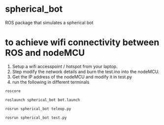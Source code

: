 # spherical_bot
ROS package that simulates a spherical bot

# to achieve wifi connectivity between ROS and nodeMCU
1) Setup a wifi accesspoint / hotspot from your laptop.
2) Step modify the network details and burn the test.ino into the nodeMCU.
3) Get the IP address of the nodeMCU and modify it in test.py
4) run the following in different terminals
```sh
roscore
```
```sh
roslaunch spherical_bot bot.launch
```
```sh
rosrun spherical_bot teleop.py
```
```sh
rosrun spherical_bot test.py
```
